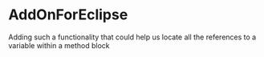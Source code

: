 # AddOnForEclipse
Adding such a functionality that could help us locate all the references to a variable within a method block
